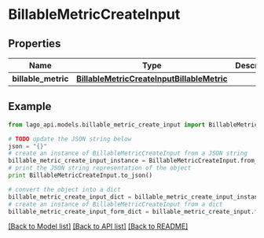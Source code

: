 # BillableMetricCreateInput


## Properties

Name | Type | Description | Notes
------------ | ------------- | ------------- | -------------
**billable_metric** | [**BillableMetricCreateInputBillableMetric**](BillableMetricCreateInputBillableMetric.md) |  | 

## Example

```python
from lago_api.models.billable_metric_create_input import BillableMetricCreateInput

# TODO update the JSON string below
json = "{}"
# create an instance of BillableMetricCreateInput from a JSON string
billable_metric_create_input_instance = BillableMetricCreateInput.from_json(json)
# print the JSON string representation of the object
print BillableMetricCreateInput.to_json()

# convert the object into a dict
billable_metric_create_input_dict = billable_metric_create_input_instance.to_dict()
# create an instance of BillableMetricCreateInput from a dict
billable_metric_create_input_form_dict = billable_metric_create_input.from_dict(billable_metric_create_input_dict)
```
[[Back to Model list]](../README.md#documentation-for-models) [[Back to API list]](../README.md#documentation-for-api-endpoints) [[Back to README]](../README.md)


